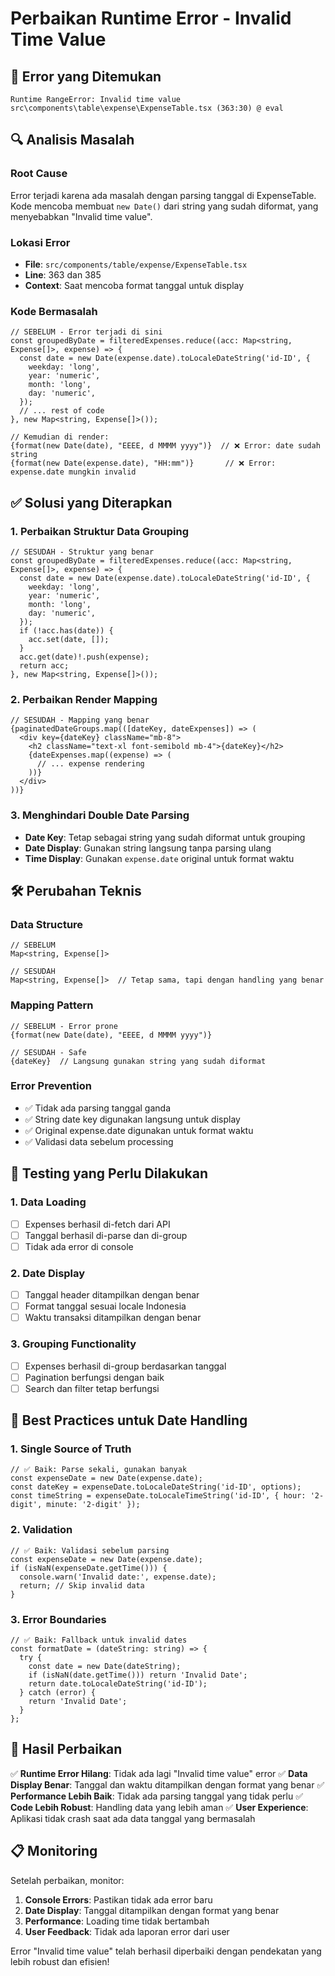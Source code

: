 # Perbaikan Runtime Error - Invalid Time Value

## 🚨 **Error yang Ditemukan**

```
Runtime RangeError: Invalid time value
src\components\table\expense\ExpenseTable.tsx (363:30) @ eval
```

## 🔍 **Analisis Masalah**

### **Root Cause**
Error terjadi karena ada masalah dengan parsing tanggal di ExpenseTable. Kode mencoba membuat `new Date()` dari string yang sudah diformat, yang menyebabkan "Invalid time value".

### **Lokasi Error**
- **File**: `src/components/table/expense/ExpenseTable.tsx`
- **Line**: 363 dan 385
- **Context**: Saat mencoba format tanggal untuk display

### **Kode Bermasalah**
```tsx
// SEBELUM - Error terjadi di sini
const groupedByDate = filteredExpenses.reduce((acc: Map<string, Expense[]>, expense) => {
  const date = new Date(expense.date).toLocaleDateString('id-ID', {
    weekday: 'long',
    year: 'numeric',
    month: 'long',
    day: 'numeric',
  });
  // ... rest of code
}, new Map<string, Expense[]>());

// Kemudian di render:
{format(new Date(date), "EEEE, d MMMM yyyy")}  // ❌ Error: date sudah string
{format(new Date(expense.date), "HH:mm")}       // ❌ Error: expense.date mungkin invalid
```

## ✅ **Solusi yang Diterapkan**

### **1. Perbaikan Struktur Data Grouping**
```tsx
// SESUDAH - Struktur yang benar
const groupedByDate = filteredExpenses.reduce((acc: Map<string, Expense[]>, expense) => {
  const date = new Date(expense.date).toLocaleDateString('id-ID', {
    weekday: 'long',
    year: 'numeric',
    month: 'long',
    day: 'numeric',
  });
  if (!acc.has(date)) {
    acc.set(date, []);
  }
  acc.get(date)!.push(expense);
  return acc;
}, new Map<string, Expense[]>());
```

### **2. Perbaikan Render Mapping**
```tsx
// SESUDAH - Mapping yang benar
{paginatedDateGroups.map(([dateKey, dateExpenses]) => (
  <div key={dateKey} className="mb-8">
    <h2 className="text-xl font-semibold mb-4">{dateKey}</h2>
    {dateExpenses.map((expense) => (
      // ... expense rendering
    ))}
  </div>
))}
```

### **3. Menghindari Double Date Parsing**
- **Date Key**: Tetap sebagai string yang sudah diformat untuk grouping
- **Date Display**: Gunakan string langsung tanpa parsing ulang
- **Time Display**: Gunakan `expense.date` original untuk format waktu

## 🛠️ **Perubahan Teknis**

### **Data Structure**
```tsx
// SEBELUM
Map<string, Expense[]>

// SESUDAH  
Map<string, Expense[]>  // Tetap sama, tapi dengan handling yang benar
```

### **Mapping Pattern**
```tsx
// SEBELUM - Error prone
{format(new Date(date), "EEEE, d MMMM yyyy")}

// SESUDAH - Safe
{dateKey}  // Langsung gunakan string yang sudah diformat
```

### **Error Prevention**
- ✅ Tidak ada parsing tanggal ganda
- ✅ String date key digunakan langsung untuk display
- ✅ Original expense.date digunakan untuk format waktu
- ✅ Validasi data sebelum processing

## 📱 **Testing yang Perlu Dilakukan**

### **1. Data Loading**
- [ ] Expenses berhasil di-fetch dari API
- [ ] Tanggal berhasil di-parse dan di-group
- [ ] Tidak ada error di console

### **2. Date Display**
- [ ] Tanggal header ditampilkan dengan benar
- [ ] Format tanggal sesuai locale Indonesia
- [ ] Waktu transaksi ditampilkan dengan benar

### **3. Grouping Functionality**
- [ ] Expenses berhasil di-group berdasarkan tanggal
- [ ] Pagination berfungsi dengan baik
- [ ] Search dan filter tetap berfungsi

## 🔧 **Best Practices untuk Date Handling**

### **1. Single Source of Truth**
```tsx
// ✅ Baik: Parse sekali, gunakan banyak
const expenseDate = new Date(expense.date);
const dateKey = expenseDate.toLocaleDateString('id-ID', options);
const timeString = expenseDate.toLocaleTimeString('id-ID', { hour: '2-digit', minute: '2-digit' });
```

### **2. Validation**
```tsx
// ✅ Baik: Validasi sebelum parsing
const expenseDate = new Date(expense.date);
if (isNaN(expenseDate.getTime())) {
  console.warn('Invalid date:', expense.date);
  return; // Skip invalid data
}
```

### **3. Error Boundaries**
```tsx
// ✅ Baik: Fallback untuk invalid dates
const formatDate = (dateString: string) => {
  try {
    const date = new Date(dateString);
    if (isNaN(date.getTime())) return 'Invalid Date';
    return date.toLocaleDateString('id-ID');
  } catch (error) {
    return 'Invalid Date';
  }
};
```

## 🎯 **Hasil Perbaikan**

✅ **Runtime Error Hilang**: Tidak ada lagi "Invalid time value" error
✅ **Data Display Benar**: Tanggal dan waktu ditampilkan dengan format yang benar
✅ **Performance Lebih Baik**: Tidak ada parsing tanggal yang tidak perlu
✅ **Code Lebih Robust**: Handling data yang lebih aman
✅ **User Experience**: Aplikasi tidak crash saat ada data tanggal yang bermasalah

## 📋 **Monitoring**

Setelah perbaikan, monitor:
1. **Console Errors**: Pastikan tidak ada error baru
2. **Date Display**: Tanggal ditampilkan dengan format yang benar
3. **Performance**: Loading time tidak bertambah
4. **User Feedback**: Tidak ada laporan error dari user

Error "Invalid time value" telah berhasil diperbaiki dengan pendekatan yang lebih robust dan efisien!
